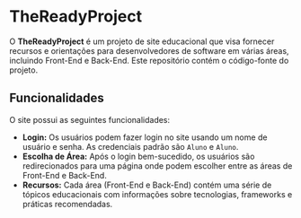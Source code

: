 # TheReadyProject

O **TheReadyProject** é um projeto de site educacional que visa fornecer recursos e orientações para desenvolvedores de software em várias áreas, incluindo Front-End e Back-End. Este repositório contém o código-fonte do projeto.

## Funcionalidades

O site possui as seguintes funcionalidades:

- **Login:** Os usuários podem fazer login no site usando um nome de usuário e senha. As credenciais padrão são `Aluno` e `Aluno`.
- **Escolha de Área:** Após o login bem-sucedido, os usuários são redirecionados para uma página onde podem escolher entre as áreas de Front-End e Back-End.
- **Recursos:** Cada área (Front-End e Back-End) contém uma série de tópicos educacionais com informações sobre tecnologias, frameworks e práticas recomendadas.

